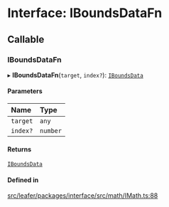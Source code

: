 # Interface: IBoundsDataFn

## Callable

### IBoundsDataFn

▸ **IBoundsDataFn**(`target`, `index?`): [`IBoundsData`](IBoundsData.md)

#### Parameters

| Name | Type |
| :------ | :------ |
| `target` | `any` |
| `index?` | `number` |

#### Returns

[`IBoundsData`](IBoundsData.md)

#### Defined in

[src/leafer/packages/interface/src/math/IMath.ts:88](https://github.com/leaferjs/leafer/blob/ce388543b1c91bc943ac7537f94ff47adf234c5d/packages/interface/src/math/IMath.ts#L88)
